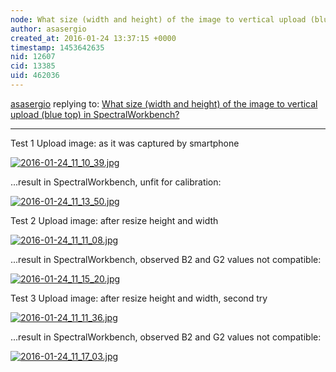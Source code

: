 ```yaml
---
node: What size (width and height) of the image to vertical upload (blue top) in SpectralWorkbench?
author: asasergio
created_at: 2016-01-24 13:37:15 +0000
timestamp: 1453642635
nid: 12607
cid: 13385
uid: 462036
---
```




[asasergio](../profile/asasergio) replying to: [What size (width and height) of the image to vertical upload (blue top) in SpectralWorkbench?](../notes/asasergio/01-24-2016/what-size-width-and-height-of-the-image-to-vertical-upload-blue-top-in-spectralworkbench)

----
Test 1
Upload image: as it was captured by smartphone

[![2016-01-24_11_10_39.jpg](//i.publiclab.org/system/images/photos/000/013/784/medium/2016-01-24_11_10_39.jpg)](//i.publiclab.org/system/images/photos/000/013/784/original/2016-01-24_11_10_39.jpg)


...result in SpectralWorkbench, unfit for calibration:

[![2016-01-24_11_13_50.jpg](//i.publiclab.org/system/images/photos/000/013/785/medium/2016-01-24_11_13_50.jpg)](//i.publiclab.org/system/images/photos/000/013/785/original/2016-01-24_11_13_50.jpg)



Test 2
Upload image: after resize height and width

[![2016-01-24_11_11_08.jpg](//i.publiclab.org/system/images/photos/000/013/786/medium/2016-01-24_11_11_08.jpg)](//i.publiclab.org/system/images/photos/000/013/786/original/2016-01-24_11_11_08.jpg)

...result in SpectralWorkbench, observed B2 and G2 values not compatible:

[![2016-01-24_11_15_20.jpg](//i.publiclab.org/system/images/photos/000/013/787/medium/2016-01-24_11_15_20.jpg)](//i.publiclab.org/system/images/photos/000/013/787/original/2016-01-24_11_15_20.jpg)


Test 3
Upload image: after resize height and width, second try

[![2016-01-24_11_11_36.jpg](//i.publiclab.org/system/images/photos/000/013/788/medium/2016-01-24_11_11_36.jpg)](//i.publiclab.org/system/images/photos/000/013/788/original/2016-01-24_11_11_36.jpg)

...result in SpectralWorkbench, observed B2 and G2 values not compatible:

[![2016-01-24_11_17_03.jpg](//i.publiclab.org/system/images/photos/000/013/789/medium/2016-01-24_11_17_03.jpg)](//i.publiclab.org/system/images/photos/000/013/789/original/2016-01-24_11_17_03.jpg)


